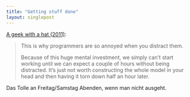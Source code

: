 ```yaml
---
title: "Getting stuff done"
layout: singlepost
---
```


[A geek with a hat (2011)](http://swizec.com/blog/why-programmers-work-at-night/swizec/3198):

> This is why programmers are so annoyed when you distract them.
> 
> Because of this huge mental investment, we simply can’t start working until we can expect a couple of hours without being distracted. It’s just not worth constructing the whole model in your head and then having it torn down half an hour later.

Das Tolle an Freitag/Samstag Abenden, wenn man nicht ausgeht.